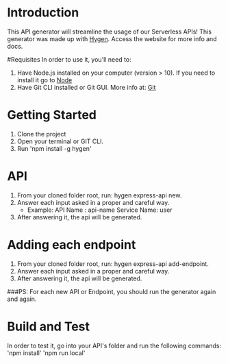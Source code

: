 # Introduction 
This API generator will streamline the usage of our Serverless APIs! This generator was made up with [Hygen](https://www.hygen.io/). Access the website for more info and docs.

#Requisites
In order to use it, you'll need to:
1. Have Node.js installed on your computer (version > 10). If you need to install it go to [Node](https://nodejs.org/en/)
2. Have Git CLI installed or Git GUI. More info at: [Git](https://git-scm.com/downloads)

# Getting Started
1.	Clone the project
2.  Open your terminal or GIT CLI.
3.	Run 'npm install -g hygen'

# API
1.  From your cloned folder root, run: hygen express-api new.  
2.  Answer each input asked in a proper and careful way.
    - Example:
      API Name    : api-name
      Service Name: user
3.  After answering it, the api will be generated.

# Adding each endpoint
1.  From your cloned folder root, run: hygen express-api add-endpoint.  
2.  Answer each input asked in a proper and careful way.
3.  After answering it, the api will be generated.

###PS: For each new API or Endpoint, you should run the generator again and again.  

# Build and Test
In order to test it, go into your API's folder and run the following commands:
'npm install'
'npm run local'

